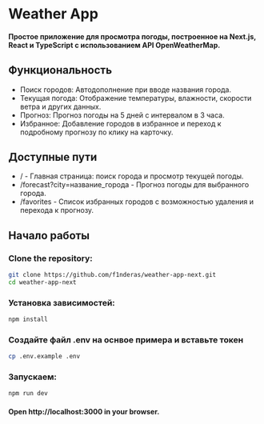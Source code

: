 # Weather App

#### Простое приложение для просмотра погоды, построенное на Next.js, React и TypeScript с использованием API OpenWeatherMap.

## Функциональность

- Поиск городов: Автодополнение при вводе названия города.
- Текущая погода: Отображение температуры, влажности, скорости ветра и других данных.
- Прогноз: Прогноз погоды на 5 дней с интервалом в 3 часа.
- Избранное: Добавление городов в избранное и переход к подробному прогнозу по клику на карточку.

## Доступные пути

- / - Главная страница: поиск города и просмотр текущей погоды.
- /forecast?city=название_города - Прогноз погоды для выбранного города.
- /favorites - Список избранных городов с возможностью удаления и перехода к прогнозу.

## Начало работы

### Clone the repository:

```bash
git clone https://github.com/f1nderas/weather-app-next.git
cd weather-app-next
```

### Установка зависимостей:

```bash
npm install
```

### Создайте файл .env на оснвое примера и вставьте токен

```bash
cp .env.example .env
```

### Запускаем:

```bash
npm run dev
```

#### Open http://localhost:3000 in your browser.
